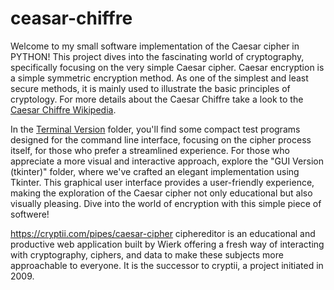 # ceasar-chiffre


Welcome to my small software implementation of the Caesar cipher in PYTHON! This project dives into the fascinating world of cryptography, specifically focusing on the very simple Caesar cipher. Caesar encryption is a simple symmetric encryption method. As one of the simplest and least secure methods, it is mainly used to illustrate the basic principles of cryptology. For more details about the Caesar Chiffre take a look to the [Caesar Chiffre Wikipedia](https://en.wikipedia.org/wiki/Caesar_cipher).

In the [Terminal Version](/Terminal%20Version) folder, you'll find some compact test programs designed for the command line interface, focusing on the cipher process itself, for those who prefer a streamlined experience. For those who appreciate a more visual and interactive approach, explore the "GUI Version (tkinter)" folder, where we've crafted an elegant implementation using Tkinter. This graphical user interface provides a user-friendly experience, making the exploration of the Caesar cipher not only educational but also visually pleasing. Dive into the world of encryption with this simple piece of softwere!




https://cryptii.com/pipes/caesar-cipher
ciphereditor is an educational and productive web application built by Wierk offering a fresh way of interacting with cryptography, ciphers, and data to make these subjects more approachable to everyone. It is the successor to cryptii, a project initiated in 2009.


